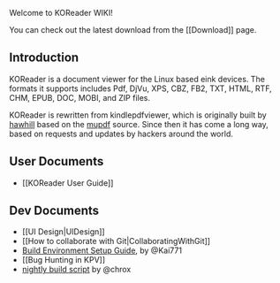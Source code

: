 Welcome to KOReader WIKI!

You can check out the latest download from the [[Download]] page.

## Introduction

KOReader is a document viewer for the Linux based eink devices. The formats it supports includes Pdf, DjVu, XPS, CBZ, FB2, TXT, HTML, RTF, CHM, EPUB, DOC, MOBI, and ZIP files.

KOReader is rewritten from kindlepdfviewer, which is originally built by [hawhill](http://www.mobileread.com/forums/member.php?u=86292) based on the [mupdf](http://www.mupdf.com/) source. Since then it has come a long way, based on requests and updates by hackers around the world.


## User Documents
* [[KOReader User Guide]]


## Dev Documents
* [[UI Design|UIDesign]]
* [[How to collaborate with Git|CollaboratingWithGit]]
* [Build Environment Setup Guide][build_env], by @Kai771
* [[Bug Hunting in KPV]]
* [nightly build script] by @chrox

[build_env]:http://www.mobileread.com/forums/showpost.php?p=2227307&postcount=658
[nightly build script]:https://gist.github.com/4002028
